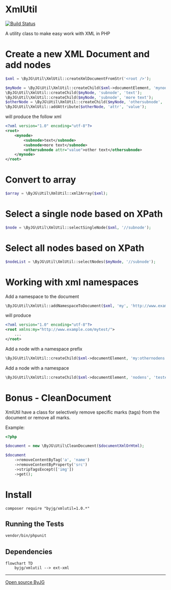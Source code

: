 # XmlUtil
[![Build Status](https://travis-ci.org/byjg/xmlutil.svg?branch=master)](https://travis-ci.org/byjg/xmlutil)


A utility class to make easy work with XML in PHP 

# Create a new XML Document and add nodes

```php
$xml = \ByJG\Util\XmlUtil::createXmlDocumentFromStr('<root />');

$myNode = \ByJG\Util\XmlUtil::createChild($xml->documentElement, 'mynode');
\ByJG\Util\XmlUtil::createChild($myNode, 'subnode', 'text');
\ByJG\Util\XmlUtil::createChild($myNode, 'subnode', 'more text');
$otherNode = \ByJG\Util\XmlUtil::createChild($myNode, 'othersubnode', 'other text');
\ByJG\Util\XmlUtil::addAttribute($otherNode, 'attr', 'value');
```

will produce the follow xml

```xml
<?xml version="1.0" encoding="utf-8"?>
<root>
    <mynode>
        <subnode>text</subnode>
        <subnode>more text</subnode>
        <othersubnode attr="value">other text</othersubnode>
    </mynode>
</root>
```

# Convert to array

```php
$array = \ByJG\Util\XmlUtil::xml2Array($xml);
```

# Select a single node based on XPath

```php
$node = \ByJG\Util\XmlUtil::selectSingleNode($xml, '//subnode');
```

# Select all nodes based on XPath

```php
$nodeList = \ByJG\Util\XmlUtil::selectNodes($myNode, '//subnode');
```


# Working with xml namespaces

Add a namespace to the document

```php
\ByJG\Util\XmlUtil::addNamespaceToDocument($xml, 'my', 'http://www.example.com/mytest/');
```

will produce

```xml
<?xml version="1.0" encoding="utf-8"?>
<root xmlns:my="http://www.example.com/mytest/"> 
    ...
</root>
``````

Add a node with a namespace prefix

```php
\ByJG\Util\XmlUtil::createChild($xml->documentElement, 'my:othernodens', 'teste');
```

Add a node with a namespace

```php
\ByJG\Util\XmlUtil::createChild($xml->documentElement, 'nodens', 'teste', 'http://www.example.com/mytest/');
```

# Bonus - CleanDocument

XmlUtil have a class for selectively remove specific marks (tags) 
from the document or remove all marks.

Example:

```php
<?php

$document = new \ByJG\Util\CleanDocument($documentXmlOrHtml);

$document
    ->removeContentByTag('a', 'name')
    ->removeContentByProperty('src')
    ->stripTagsExcept(['img'])
    ->get();

```

# Install

```
composer require "byjg/xmlutil=1.0.*"
```

## Running the Tests

```bash
vendor/bin/phpunit
```

## Dependencies

```mermaid
flowchart TD
    byjg/xmlutil --> ext-xml
```


----
[Open source ByJG](http://opensource.byjg.com)